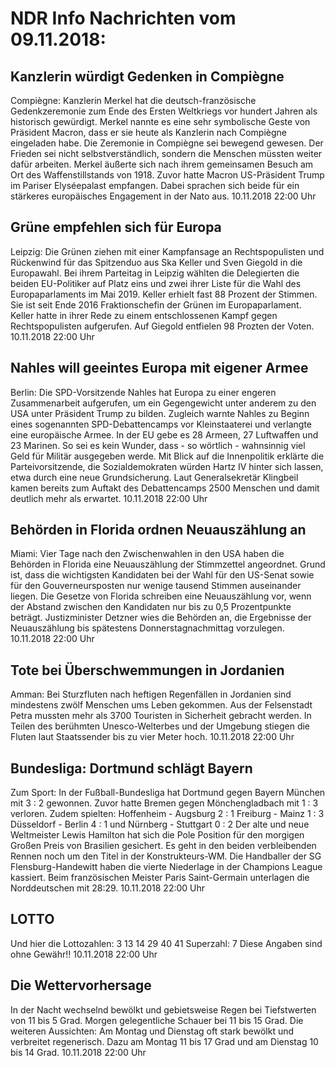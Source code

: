# NDR Info Nachrichten vom 09.11.2018:


## Kanzlerin würdigt Gedenken in Compiègne
Compiègne: Kanzlerin Merkel hat die deutsch-französische Gedenkzeremonie zum Ende des Ersten Weltkriegs vor hundert Jahren als historisch gewürdigt. Merkel nannte es eine sehr symbolische Geste von Präsident Macron, dass er sie heute als Kanzlerin nach Compiègne eingeladen habe. Die Zeremonie in Compiègne sei bewegend gewesen. Der Frieden sei nicht selbstverständlich, sondern die Menschen müssten weiter dafür arbeiten. Merkel äußerte sich nach ihrem gemeinsamen Besuch am Ort des Waffenstillstands von 1918. Zuvor hatte Macron US-Präsident Trump im Pariser Elyséepalast empfangen. Dabei sprachen sich beide für ein stärkeres europäisches Engagement in der Nato aus. 10.11.2018 22:00 Uhr 

## Grüne empfehlen sich für Europa
Leipzig: Die Grünen ziehen mit einer Kampfansage an Rechtspopulisten und Rückenwind für das Spitzenduo aus Ska Keller und Sven Giegold in die Europawahl. Bei ihrem Parteitag in Leipzig wählten die Delegierten die beiden EU-Politiker auf Platz eins und zwei ihrer Liste für die Wahl des Europaparlaments im Mai 2019. Keller erhielt fast 88 Prozent der Stimmen. Sie ist seit Ende 2016 Fraktionschefin der Grünen im Europaparlament. Keller hatte in ihrer Rede zu einem entschlossenen Kampf gegen Rechtspopulisten aufgerufen. Auf Giegold entfielen 98 Prozten der Voten. 10.11.2018 22:00 Uhr 

## Nahles will geeintes Europa mit eigener Armee
Berlin: Die SPD-Vorsitzende Nahles hat Europa zu einer engeren Zusammenarbeit aufgerufen, um ein Gegengewicht unter anderem zu den USA unter Präsident Trump zu bilden. Zugleich warnte Nahles zu Beginn eines sogenannten SPD-Debattencamps vor Kleinstaaterei und verlangte eine europäische Armee. In der EU gebe es 28 Armeen, 27 Luftwaffen und 23 Marinen. So sei es kein Wunder, dass - so wörtlich - wahnsinnig viel Geld für Militär ausgegeben werde. Mit Blick auf die Innenpolitik erklärte die Parteivorsitzende, die Sozialdemokraten würden Hartz IV hinter sich lassen, etwa durch eine neue Grundsicherung. Laut Generalsekretär Klingbeil kamen bereits zum Auftakt des Debattencamps 2500 Menschen und damit deutlich mehr als erwartet. 10.11.2018 22:00 Uhr 

## Behörden in Florida ordnen Neuauszählung an
Miami: Vier Tage nach den Zwischenwahlen in den USA haben die Behörden in Florida eine Neuauszählung der Stimmzettel angeordnet. Grund ist, dass die wichtigsten Kandidaten bei der Wahl für den US-Senat sowie für den Gouverneursposten nur wenige tausend Stimmen auseinander liegen. Die Gesetze von Florida schreiben eine Neuauszählung vor, wenn der Abstand zwischen den Kandidaten nur bis zu 0,5 Prozentpunkte beträgt. Justizminister Detzner wies die Behörden an, die Ergebnisse der Neuauszählung bis spätestens Donnerstagnachmittag vorzulegen. 10.11.2018 22:00 Uhr 

## Tote bei Überschwemmungen in Jordanien
Amman: Bei Sturzfluten nach heftigen Regenfällen in Jordanien sind mindestens zwölf Menschen ums Leben gekommen. Aus der Felsenstadt Petra mussten mehr als 3700 Touristen in Sicherheit gebracht werden. In Teilen des berühmten Unesco-Welterbes und der Umgebung stiegen die Fluten laut Staatssender bis zu vier Meter hoch. 10.11.2018 22:00 Uhr 

## Bundesliga: Dortmund schlägt Bayern
Zum Sport: In der Fußball-Bundesliga hat Dortmund gegen Bayern München mit 3 : 2 gewonnen. Zuvor hatte Bremen gegen Mönchengladbach mit 1 : 3 verloren. Zudem spielten:  Hoffenheim - Augsburg 2 : 1
Freiburg - Mainz  1 : 3
Düsseldorf - Berlin 4 : 1 und Nürnberg - Stuttgart 0 : 2 Der alte und neue Weltmeister Lewis Hamilton hat sich die Pole Position für den morgigen Großen Preis von Brasilien gesichert. Es geht in den beiden verbleibenden Rennen noch um den Titel in der Konstrukteurs-WM. Die Handballer der SG Flensburg-Handewitt haben die vierte Niederlage in der Champions League kassiert. Beim französischen Meister Paris Saint-Germain unterlagen die Norddeutschen mit 28:29. 10.11.2018 22:00 Uhr 

## LOTTO
Und hier die Lottozahlen:
3 13		14		29		40		41 Superzahl:		7 Diese Angaben sind ohne Gewähr!! 10.11.2018 22:00 Uhr 

## Die Wettervorhersage
In der Nacht wechselnd bewölkt und gebietsweise Regen bei Tiefstwerten von 11 bis 5 Grad. Morgen gelegentliche Schauer bei 11 bis 15 Grad. Die weiteren Aussichten: Am Montag und Dienstag oft stark bewölkt und verbreitet regenerisch. Dazu am Montag 11 bis 17 Grad und am Dienstag 10 bis 14 Grad. 10.11.2018 22:00 Uhr 
